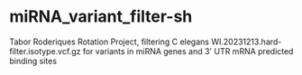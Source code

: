 # miRNA_variant_filter-sh
Tabor Roderiques Rotation Project, filtering C elegans WI.20231213.hard-filter.isotype.vcf.gz for variants in miRNA genes and 3' UTR mRNA predicted binding sites
